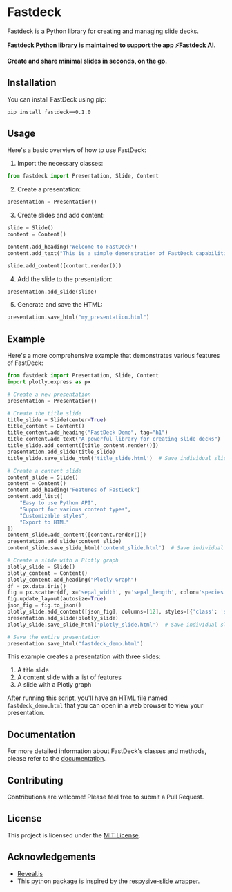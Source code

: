 # Fastdeck

Fastdeck is a Python library for creating and managing slide decks.

**Fastdeck Python library is maintained to support the app ⚡️[Fastdeck AI](https://fastdeckai.com).**

**Create and share minimal slides in seconds, on the go.**

## Installation

You can install FastDeck using pip:

```bash
pip install fastdeck==0.1.0
```

## Usage

Here's a basic overview of how to use FastDeck:

1. Import the necessary classes:

```python
from fastdeck import Presentation, Slide, Content
```

2. Create a presentation:

```python
presentation = Presentation()
```

3. Create slides and add content:

```python
slide = Slide()
content = Content()

content.add_heading("Welcome to FastDeck")
content.add_text("This is a simple demonstration of FastDeck capabilities.")

slide.add_content([content.render()])
```

4. Add the slide to the presentation:

```python
presentation.add_slide(slide)
```

5. Generate and save the HTML:

```python
presentation.save_html("my_presentation.html")
```

## Example

Here's a more comprehensive example that demonstrates various features of FastDeck:

```python
from fastdeck import Presentation, Slide, Content
import plotly.express as px

# Create a new presentation
presentation = Presentation()

# Create the title slide
title_slide = Slide(center=True)
title_content = Content()
title_content.add_heading("FastDeck Demo", tag="h1")
title_content.add_text("A powerful library for creating slide decks")
title_slide.add_content([title_content.render()])
presentation.add_slide(title_slide)
title_slide.save_slide_html('title_slide.html')  # Save individual slide

# Create a content slide
content_slide = Slide()
content = Content()
content.add_heading("Features of FastDeck")
content.add_list([
    "Easy to use Python API",
    "Support for various content types",
    "Customizable styles",
    "Export to HTML"
])
content_slide.add_content([content.render()])
presentation.add_slide(content_slide)
content_slide.save_slide_html('content_slide.html')  # Save individual slide

# Create a slide with a Plotly graph
plotly_slide = Slide()
plotly_content = Content()
plotly_content.add_heading("Plotly Graph")
df = px.data.iris()
fig = px.scatter(df, x='sepal_width', y='sepal_length', color='species', size='petal_length', hover_data=['petal_width'])
fig.update_layout(autosize=True)
json_fig = fig.to_json()
plotly_slide.add_content([json_fig], columns=[12], styles=[{'class': 'stretch'}])
presentation.add_slide(plotly_slide)
plotly_slide.save_slide_html('plotly_slide.html')  # Save individual slide

# Save the entire presentation
presentation.save_html("fastdeck_demo.html")
```

This example creates a presentation with three slides:
1. A title slide
2. A content slide with a list of features
3. A slide with a Plotly graph

After running this script, you'll have an HTML file named `fastdeck_demo.html` that you can open in a web browser to view your presentation.

## Documentation

For more detailed information about FastDeck's classes and methods, please refer to the [documentation](https://avrabyt.github.io/fastdeck/).

## Contributing

Contributions are welcome! Please feel free to submit a Pull Request.

## License

This project is licensed under the [MIT License](LICENSE).

## Acknowledgements
- [Reveal.js](https://revealjs.com)
- This python package is inspired by the [respysive-slide wrapper](https://github.com/fbxyz/respysive-slide/tree/master).
